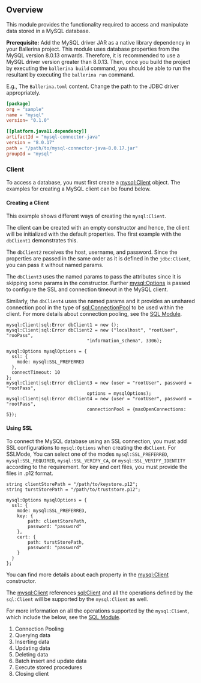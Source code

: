 ## Overview

This module provides the functionality required to access and manipulate data stored in a MySQL database.

**Prerequisite:** Add the MySQL driver JAR as a native library dependency in your Ballerina project.
This module uses database properties from the MySQL version 8.0.13 onwards. Therefore, it is recommended to use a
MySQL driver version greater than 8.0.13. Then, once you build the project by executing the `ballerina build`
command, you should be able to run the resultant by executing the `ballerina run` command.

E.g., The `Ballerina.toml` content.
Change the path to the JDBC driver appropriately.

```toml
[package]
org = "sample"
name = "mysql"
version= "0.1.0"

[[platform.java11.dependency]]
artifactId = "mysql-connector-java"
version = "8.0.17"
path = "/path/to/mysql-connector-java-8.0.17.jar"
groupId = "mysql"
``` 

### Client
To access a database, you must first create a
[mysql:Client](https://ballerina.io/learn/api-docs/ballerina/#/mysql/clients/Client) object.
The examples for creating a MySQL client can be found below.

#### Creating a Client
This example shows different ways of creating the `mysql:Client`.

The client can be created with an empty constructor and hence, the client will be initialized with the default properties.
The first example with the `dbClient1` demonstrates this.

The `dbClient2` receives the host, username, and password. Since the properties are passed in the same order as it is defined
in the `jdbc:Client`, you can pass it without named params.

The `dbClient3` uses the named params to pass the attributes since it is skipping some params in the constructor.
Further [mysql:Options](https://ballerina.io/learn/api-docs/ballerina/#/mysql/records/Options)
is passed to configure the SSL and connection timeout in the MySQL client.

Similarly, the `dbClient4` uses the named params and it provides an unshared connection pool in the type of
[sql:ConnectionPool](https://ballerina.io/learn/api-docs/ballerina/#/sql/records/ConnectionPool)
to be used within the client.
For more details about connection pooling, see the [SQL Module](https://ballerina.io/learn/api-docs/ballerina/#/sql).

```ballerina
mysql:Client|sql:Error dbClient1 = new ();
mysql:Client|sql:Error dbClient2 = new ("localhost", "rootUser", "rooPass", 
                              "information_schema", 3306);
                              
mysql:Options mysqlOptions = {
  ssl: {
    mode: mysql:SSL_PREFERRED
  },
  connectTimeout: 10
};
mysql:Client|sql:Error dbClient3 = new (user = "rootUser", password = "rootPass",
                              options = mysqlOptions);
mysql:Client|sql:Error dbClient4 = new (user = "rootUser", password = "rootPass",
                              connectionPool = {maxOpenConnections: 5});
```

#### Using SSL
To connect the MySQL database using an SSL connection, you must add SSL configurations to `mysql:Options` when creating the `dbClient`.
For SSLMode, You can select one of the modes `mysql:SSL_PREFERRED`, `mysql:SSL_REQUIRED`, `mysql:SSL_VERIFY_CA`, or `mysql:SSL_VERIFY_IDENTITY` according to the requirement.
for key and cert files, you must provide the files in .p12 format.

```ballerina
string clientStorePath = "/path/to/keystore.p12";
string turstStorePath = "/path/to/truststore.p12";

mysql:Options mysqlOptions = {
  ssl: {
    mode: mysql:SSL_PREFERRED,
    key: {
        path: clientStorePath,
        password: "password"
    },
    cert: {
        path: turstStorePath,
        password: "password"
    }
  }
};
```

You can find more details about each property in the
[mysql:Client](https://ballerina.io/learn/api-docs/ballerina/#/mysql/clients/Client) constructor.

The [mysql:Client](https://ballerina.io/learn/api-docs/ballerina/#/mysql/clients/Client) references
[sql:Client](https://ballerina.io/learn/api-docs/ballerina/#/sql/abstractObjects/Client) and all the operations
defined by the `sql:Client` will be supported by the `mysql:Client` as well.

For more information on all the operations supported by the `mysql:Client`, which include the below, see the [SQL Module](https://ballerina.io/learn/api-docs/ballerina/#/sql).

1. Connection Pooling
2. Querying data
3. Inserting data
4. Updating data
5. Deleting data
6. Batch insert and update data
7. Execute stored procedures
8. Closing client
